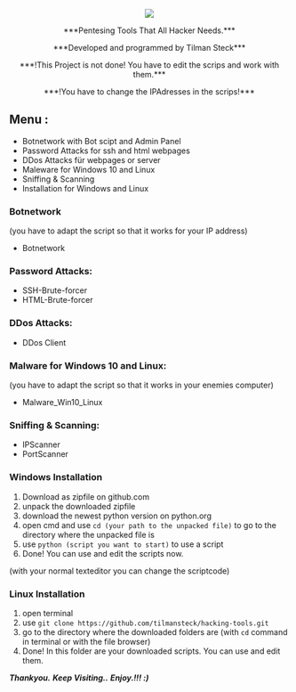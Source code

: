 <p align="center"><img src="https://github.com/tilmansteck/hacking-tools/blob/master/favicon.png?raw=true" /></p>

<p align="center">***Pentesing Tools That All Hacker Needs.***</p>
<p align="center">***Developed and programmed by Tilman Steck***</p>
<p align="center">***!This Project is not done! You have to edit the scrips and work with them.***</p>
<p align="center">***!You have to change the IPAdresses in the scrips!***</p>

## Menu :

- Botnetwork with Bot scipt and Admin Panel
- Password Attacks for ssh and html webpages
- DDos Attacks für webpages or server
- Maleware for Windows 10 and Linux
- Sniffing & Scanning
- Installation for Windows and Linux

### Botnetwork
  (you have to adapt the script so that it works for your IP address)
  
 - Botnetwork

### Password Attacks:

- SSH-Brute-forcer
- HTML-Brute-forcer

### DDos Attacks:

- DDos Client

### Malware for Windows 10 and Linux:
  (you have to adapt the script so that it works in your enemies computer)
  
- Malware_Win10_Linux

### Sniffing & Scanning:

- IPScanner
- PortScanner

### Windows Installation

1. Download as zipfile on github.com 
2. unpack the downloaded zipfile 
3. download the newest python version on python.org
4. open cmd and use ```cd (your path to the unpacked file)``` to go to the directory where the unpacked file is
5. use ```python (script you want to start)``` to use a script
6. Done! You can use and edit the scripts now.

(with your normal texteditor you can change the scriptcode)

### Linux Installation 

1. open terminal
2. use ```git clone https://github.com/tilmansteck/hacking-tools.git```
3. go to the directory where the downloaded folders are (with ```cd``` command in terminal or with the file browser)
4. Done! In this folder are your downloaded scripts. You can use and edit them.

***Thankyou.***
***Keep Visiting..***
***Enjoy.!!! :)***
